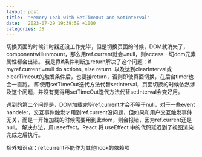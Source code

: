 ```yaml
---
layout: post
title:  "Memory Leak with SetTimeOut and SetInterval"
date:   2023-07-29 19:39:59 +1000
categories: JS
---
```


切换页面的时候计时器还没工作完毕，但是切换页面的时候，DOM就消失了，componentwillunmount，那么用ref.current就会=null，则access一切dom元素属性都会出错。
我是靠if条件判断加return解决了这个问题：if myref.current!=null do actions, else return.
以及达到clearInterval或clearTimeout的触发条件后，也要接return，否则即使页面切换，在后台timer也会一直跑。
即使用setTimeOut迭代方法代替setInterval，页面切换的时候依然涉及这个问题，并没有觉得用setTimeOut迭代方法代替setInterval会变好用。     

遇到的第二个问题是，DOM加载完毕ref.current才会不等于null，对于一些event handeler，交互事件触发才用到ref.current没问题，但如果和用户交互触发事件无关，而是一开始加载的时候需要用到此dom，则会报错，因为ref.current还是null。
解决办法，用useeffect。React 将 useEffect 中的代码延迟到了视图渲染完成之后执行。

额外知识点：ref.current不能作为其他hook的依赖项